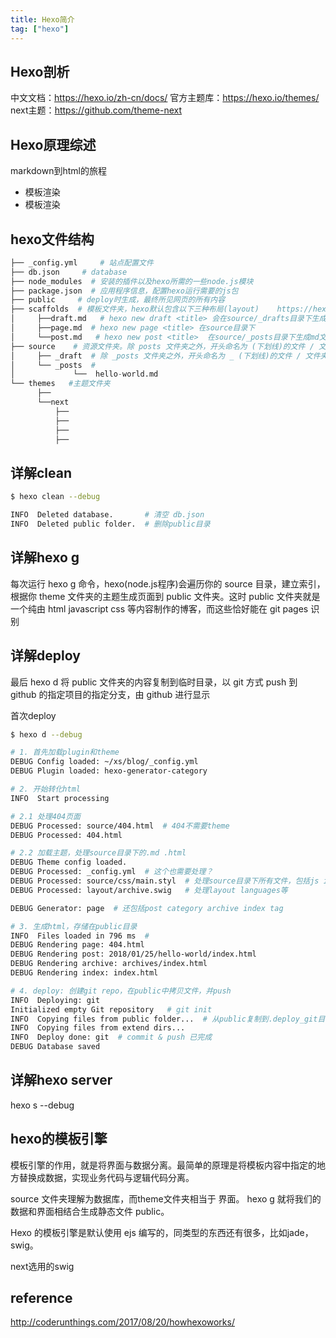 ```yaml
---
title: Hexo简介
tag: ["hexo"]
---
```


## Hexo剖析

中文文档：https://hexo.io/zh-cn/docs/
官方主题库：https://hexo.io/themes/
next主题：https://github.com/theme-next


## Hexo原理综述

markdown到html的旅程
- 模板渲染
- 模板渲染


## hexo文件结构


```python
├── _config.yml     # 站点配置文件
├── db.json     # database
├── node_modules  # 安装的插件以及hexo所需的一些node.js模块
├── package.json  # 应用程序信息，配置hexo运行需要的js包
├── public     # deploy时生成，最终所见网页的所有内容
├── scaffolds  # 模板文件夹，hexo默认包含以下三种布局(layout)    https://hexo.io/zh-cn/docs/writing.html
│     ├──draft.md   # hexo new draft <title> 会在source/_drafts目录下生成md文件
│     ├──page.md  # hexo new page <title> 在source目录下
│     └──post.md   # hexo new post <title>  在source/_posts目录下生成md文件
├── source    # 资源文件夹。除 posts 文件夹之外，开头命名为 (下划线)的文件 / 文件夹和隐藏的文件将会被忽略。Markdown 和 HTML 文件会被解析并放到 public 文件夹，而其他文件会被拷贝过去。
│     ├── _draft  # 除 _posts 文件夹之外，开头命名为 _ (下划线)的文件 / 文件夹和隐藏的文件将会被忽略
│     └── _posts  #
│             └──  hello-world.md
└── themes   #主题文件夹
      ├──
      └──next
          ├──
          ├──
          ├──
          ├──

```


## 详解clean

```sh
$ hexo clean --debug

INFO  Deleted database.       # 清空 db.json
INFO  Deleted public folder.  # 删除public目录
```

## 详解hexo g
每次运行 hexo g 命令，hexo(node.js程序)会遍历你的 source 目录，建立索引，根据你 theme 文件夹的主题生成页面到 public 文件夹。这时 public 文件夹就是一个纯由 html javascript css 等内容制作的博客，而这些恰好能在 git pages 识别



## 详解deploy

最后 hexo d 将 public 文件夹的内容复制到临时目录，以 git 方式 push 到 github 的指定项目的指定分支，由 github 进行显示


首次deploy
```sh
$ hexo d --debug

# 1. 首先加载plugin和theme
DEBUG Config loaded: ~/xs/blog/_config.yml
DEBUG Plugin loaded: hexo-generator-category

# 2. 开始转化html
INFO  Start processing

# 2.1 处理404页面
DEBUG Processed: source/404.html  # 404不需要theme
DEBUG Processed: 404.html

# 2.2 加载主题，处理source目录下的.md .html
DEBUG Theme config loaded.
DEBUG Processed: _config.yml  # 这个也需要处理？
DEBUG Processed: source/css/main.styl  # 处理source目录下所有文件，包括js image md
DEBUG Processed: layout/archive.swig   # 处理layout languages等

DEBUG Generator: page  # 还包括post category archive index tag

# 3. 生成html，存储在public目录
INFO  Files loaded in 796 ms  #
DEBUG Rendering page: 404.html
DEBUG Rendering post: 2018/01/25/hello-world/index.html
DEBUG Rendering archive: archives/index.html
DEBUG Rendering index: index.html

# 4. deploy: 创建git repo，在public中拷贝文件，并push
INFO  Deploying: git
Initialized empty Git repository   # git init
INFO  Copying files from public folder...  # 从public复制到.deploy_git目录
INFO  Copying files from extend dirs...
INFO  Deploy done: git  # commit & push 已完成
DEBUG Database saved

```

## 详解hexo server


hexo s --debug


## hexo的模板引擎

模板引擎的作用，就是将界面与数据分离。最简单的原理是将模板内容中指定的地方替换成数据，实现业务代码与逻辑代码分离。

source 文件夹理解为数据库，而theme文件夹相当于 界面。 hexo g 就将我们的数据和界面相结合生成静态文件 public。

Hexo 的模板引擎是默认使用 ejs 编写的，同类型的东西还有很多，比如jade，swig。

next选用的swig

##




## reference
http://coderunthings.com/2017/08/20/howhexoworks/
